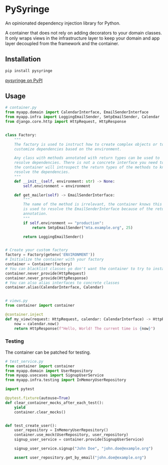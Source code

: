 # PySyringe

An opinionated dependency injection library for Python.

A container that does not rely on adding decorators to your domain classes. It only wraps views in the infrastructure layer to keep your domain and app layer decoupled from the framework and the container.

## Installation

```bash
pip install pysyringe
```

[pysyringe on PyPI](https://pypi.org/project/pysyringe/)

## Usage


```python
# container.py
from myapp.domain import CalendarInterface, EmailSenderInterface
from myapp.infra import LoggingEmailSender, SmtpEmailSender, Calendar
from django.core.http import HttpRequest, HttpResponse


class Factory:
    """
    The factory is used to instruct how to create complex objects or to
    customize dependencies based on the environment.

    Any class with methods annotated with return types can be used to
    resolve dependencies. There is not a concrete interface you need to implement,
    the container will introspect the return types of the methods to know how to
    resolve the dependencies.
    """
    def __init__(self, environment: str) -> None:
        self.environment = environment

    def get_mailer(self) -> EmailSenderInterface:
        """
        The name of the method is irrelevant, the container knows this method
        is used to resolve the EmailSenderInterface because of the return type
        annotation.
        """
        if self.environment == "production":
            return SmtpEmailSender("mta.example.org", 25)

        return LoggingEmailSender()


# Create your custom factory
factory = Factory(getenv('ENVIRONMENT'))
# Initialize the container with your factory
container = Container(factory)
# You can blacklist classes yo don't want the container to try to instantiate by inference
container.never_provide(HttpRequest)
container.never_provide(HttpResponse)
# You can also alias interfaces to concrete classes
container.alias(CalendarInterface, Calendar)


# views.py
from container import container

@container.inject
def my_view(request: HttpRequest, calendar: CalendarInterface) -> HttpResponse:
    now = calendar.now()
    return HttpResponse(f"Hello, World! The current time is {now}")
```

### Testing

The container can be patched for testing.

```python
# test_service.py
from container import container
from myapp.domain import UserRepository
from myapp.usecases import SignupUserService
from myapp.infra.testing import InMemoryUserRepository

import pytest

@pytest.fixture(autouse=True)
def clear_container_mocks_after_each_test():
    yield
    container.clear_mocks()


def test_create_user():
    user_repository = InMemoryUserRepository()
    container.use_mock(UserRepository, user_repository)
    signup_user_service = container.provide(SignupUserService)

    signup_user_service.signup("John Doe", "john.doe@example.org")

    assert user_repository.get_by_email("john.doe@example.org")
```
